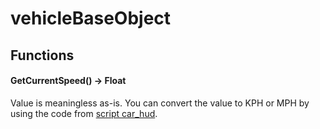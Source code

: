 # vehicleBaseObject

## Functions

#### GetCurrentSpeed() -> Float

Value is meaningless as-is. You can convert the value to KPH or MPH by using the code from [script car\_hud](https://codeberg.org/adamsmasher/cyberpunk/src/commit/c72bae9c94091cdd9d2a300772f8af415b9ffe9d/cyberpunk/UI/vehicles/car_hud.swift#L153).
